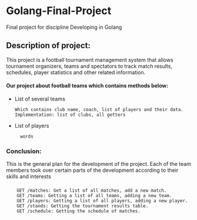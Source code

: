 # Golang-Final-Project
Final project for discipline Developing in Golang

## Description of project:
This project is a football tournament management system that allows tournament organizers, teams and spectators to track match results, schedules, player statistics and other related information.
#### Our project about football teams which contains methods below:
* List of several teams 
      
      Which contains club name, coach, list of players and their data.
      Implementation: list of clubs, all getters
* List of players

        words

### Conclusion:
This is the general plan for the development of the project.
Each of the team members took over certain parts of the development according to their skills and interests

###
        GET /matches: Get a list of all matches, add a new match.
        GET /teams: Getting a list of all teams, adding a new team.
        GET /players: Getting a list of all players, adding a new player.
        GET /stands: Getting the tournament results table.
        GET /schedule: Getting the schedule of matches.
###